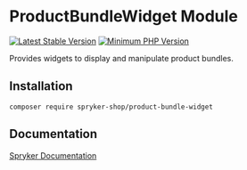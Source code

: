 # ProductBundleWidget Module
[![Latest Stable Version](https://poser.pugx.org/spryker-shop/product-bundle-widget/v/stable.svg)](https://packagist.org/packages/spryker-shop/product-bundle-widget)
[![Minimum PHP Version](https://img.shields.io/badge/php-%3E%3D%207.4-8892BF.svg)](https://php.net/)

Provides widgets to display and manipulate product bundles.

## Installation

```
composer require spryker-shop/product-bundle-widget
```

## Documentation

[Spryker Documentation](https://academy.spryker.com)
